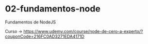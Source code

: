 # 02-fundamentos-node
Fundamentos de NodeJS

Curso -> https://www.udemy.com/course/node-de-cero-a-experto/?couponCode=216FC0AD3271EDA4171D

